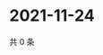 # 2021-11-24

共 0 条

<!-- BEGIN WEIBO -->
<!-- 最后更新时间 Wed Nov 24 2021 02:01:07 GMT+0800 (China Standard Time) -->

<!-- END WEIBO -->
